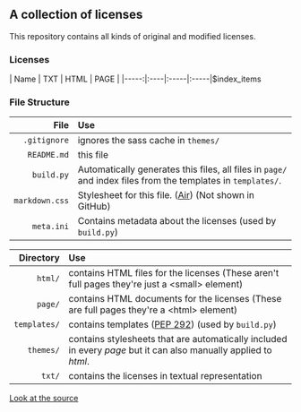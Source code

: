 <link rel="stylesheet" href="markdown.css">

## A collection of licenses

This repository contains all kinds of original and modified licenses.

### Licenses

| Name | TXT | HTML | PAGE |
|-----:|:----|:-----|:-----|$index_items

### File Structure

| File | Use |
|-----:|:----|
| `.gitignore` | ignores the sass cache in `themes/` |
| `README.md` | this file |
| `build.py` | Automatically generates this files, all files in `page/` and index files from the templates in `templates/`. |  
| `markdown.css` | Stylesheet for this file. ([Air](http://markdowncss.github.io/air/)) (Not shown in GitHub) | 
| `meta.ini` | Contains metadata about the licenses (used by `build.py`) |

| Directory | Use |
|----------:|:----|
| `html/` | contains HTML files for the licenses (These aren't full pages they're just a \<small> element) |
| `page/` | contains HTML documents for the licenses (These are full pages they're a \<html> element) |
| `templates/` | contains templates ([PEP 292](https://www.python.org/dev/peps/pep-0292/)) (used by `build.py`) |
| `themes/` | contains stylesheets that are automatically included in every *page* but it can also manually applied to *html*. |
| `txt/` | contains the licenses in textual representation |

<a href="https://github.com/Ma124/Licenses">Look at the source</a>
